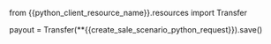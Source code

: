 from {{python_client_resource_name}}.resources import Transfer

payout = Transfer(**{{create_sale_scenario_python_request}}).save()

